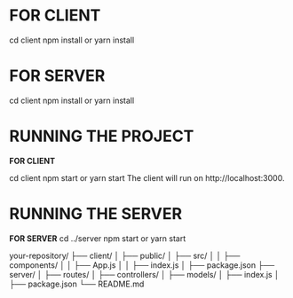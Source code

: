 # **FOR CLIENT** 
cd client
npm install
or
yarn install

# **FOR SERVER**
cd client
npm install
or
yarn install


# **RUNNING THE PROJECT**
**FOR CLIENT**

cd client
npm start
or
yarn start
The client will run on http://localhost:3000.

# **RUNNING THE SERVER**
**FOR SERVER**
cd ../server
npm start
or
yarn start


your-repository/
├── client/
│   ├── public/
│   ├── src/
│   │   ├── components/
│   │   ├── App.js
│   │   ├── index.js
│   ├── package.json
├── server/
│   ├── routes/
│   ├── controllers/
│   ├── models/
│   ├── index.js
│   ├── package.json
└── README.md
